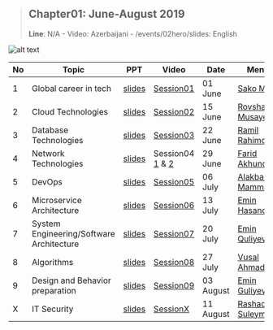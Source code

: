 > ## Chapter01: June-August 2019
> **Line**: N/A - Video: Azerbaijani - /events/02hero/slides: English

![alt text](/events/02hero/chapter01.png)

|No| Topic | PPT|Video |Date|Mentor|Country|
|------|----------------------|---------|---|-----|-----|------|
|1| Global career in tech|[slides](/events/02hero/slides/chapter01/Session01_SakoM.pdf)|[Session01](https://www.youtube.com/watch?v=Kvr1S4USXOI)|01 June |[Sako M](https://www.linkedin.com/in/sakom/)|USA|
|2| Cloud Technologies|[slides](/events/02hero/slides/chapter01/Session02_RovshanM.pdf)|[Session02](https://youtu.be/amnGyiPqJQ0)|15 June |[Rovshan Musayev](https://www.linkedin.com/in/rovshan-musayev/)|Czech|
|3| Database Technologies|[slides](/events/02hero/slides/chapter01/Session03_RamilR.pdf)|[Session03](https://www.youtube.com/watch?v=iDgi0R5HylE)|22 June |[Ramil Rahimov](https://www.linkedin.com/in/ramilrahimov/)|Canada|
|4| Network Technologies|[slides](/events/02hero/slides/chapter01/Session04_FaridA.pdf)|Session04 [1](https://www.youtube.com/watch?v=XEzTDyF5LGw) & [2](https://www.youtube.com/watch?v=B-FYFbIM6tw)|29 June |[Farid Akhundov](https://www.linkedin.com/in/farid-akhundov-34925b4b/)|Australia|
|5| DevOps|[slides](/events/02hero/slides/chapter01/Session05_AlakbarM.pdf)|[Session05](https://www.youtube.com/watch?v=w4Qqg1DIOM0)|06 July |[Alakbar Mammadov](https://www.linkedin.com/in/alakbarm/)|Norway|
|6| Microservice Architecture|[slides](/events/02hero/slides/chapter01/Session06_EminH.pdf)|[Session06](https://www.youtube.com/watch?v=YzXuyDpUo9E)|13 July |[Emin Hasanov](https://www.linkedin.com/in/eminhasanov/)|Germany|
|7| System Engineering/Software Architecture|[slides](/events/02hero/slides/chapter01/Session07_EminQ.pdf)|[Session07](https://youtu.be/s6FXRsO3mqs)|20 July |[Emin Quliyev](https://www.linkedin.com/in/emin-ghuliev-461a22129/)|Azerbaijan|
|8| Algorithms|[slides](/events/02hero/slides/chapter01/Session08_VusalH.pdf)|[Session08](https://www.youtube.com/watch?v=KoAuS2A1j9Y)|27 July |[Vusal Ahmadoglu](https://www.linkedin.com/in/vusaldadalov/)|The Netherlan|
|9|Design and Behavior preparation|[slides](/events/02hero/slides/chapter01/Session09_EminG.pdf)|[Session09](https://youtu.be/z_O_AZhNqdQ)|03 August |[Emin Guliyev](https://www.linkedin.com/in/eminguliyev/)|Germany|
|X| IT Security|[slides](/events/02hero/slides/chapter01/Session10_RashadS.pdf)|[SessionX](https://www.youtube.com/watch?v=njEZV81T4k4)|11 August |[Rashad Suleymanov](https://www.linkedin.com/in/rashad-suleymanov-b7293a41/)|Poland|
